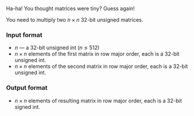 Ha-ha! You thought matrices were tiny? Guess again!

You need to multiply two $n \times n$ 32-bit unsigned matrices.

### Input format

 - $n$ &mdash; a 32-bit unsigned int ($n \le 512$)
 - $n \times n$ elements of the first matrix in row major order, each is a 32-bit unsigned int.
 - $n \times n$ elements of the second matrix in row major order, each is a 32-bit unsigned int.

### Output format

- $n \times n$ elements of resulting matrix in row major order, each is a 32-bit signed int.
